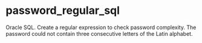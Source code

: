 # password_regular_sql
Oracle SQL. Create a regular expression to check password complexity. The password could not contain three consecutive letters of the Latin alphabet.
